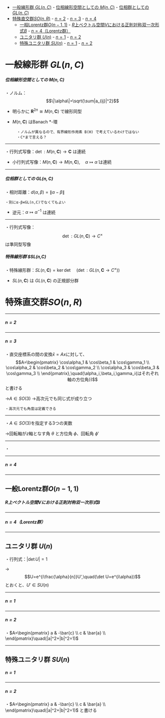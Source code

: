 - [一般線形群 $GL(n,C)$](#一般線形群-glnc)
        - [位相線形空間としての $M(n,C)$](#位相線形空間としての-mnc)
        - [位相群としての $GL(n,C)$](#位相群としての-glnc)
- [特殊直交群$SO(n,R)$](#特殊直交群sonr)
        - [$n=2$](#n2)
        - [$n=3$](#n3)
        - [$n=4$](#n4)
  - [一般Lorentz群$O(n-1,1)$](#一般lorentz群on-11)
        - [$R$上ベクトル空間$V$における正則対称双一次形式$B$](#r上ベクトル空間vにおける正則対称双一次形式b)
        - [$n=4$（Lorentz群）](#n4lorentz群)
  - [ユニタリ群 $U(n)$](#ユニタリ群-un)
        - [$n=1$](#n1)
        - [$n=2$](#n2-1)
  - [特殊ユニタリ群 $SU(n)$](#特殊ユニタリ群-sun)
        - [$n=1$](#n1-1)
        - [$n=2$](#n2-2)


# 一般線形群 $GL(n,C)$

##### 位相線形空間としての $M(n,C)$

・ノルム：$$\|\alpha\|=\sqrt{\sum|a_{ij}|^2}$$

- 明らかに $\bm{R}^{2n}\cong M(n,\bm{C})$ で線形同型

- $M(n,\bm{C})$ はBanach $*$-環

        ・ノルムが異なるので、有界線形作用素 B(H) で考えているわけではない
        ・C*まで言える？

---
・行列式写像：$\det:M(n,\bm{C})\to\bm{C}$ は連続

- 小行列式写像：$M(n,\bm{C})\to M(n,\bm{C}),\quad\alpha\mapsto\tilde{\alpha}$ は連続


---

##### 位相群としての $GL(n,C)$

・相対距離：$d(\alpha,\beta)=\|\alpha-\beta\|$

    ・別にα-β∊GL(n,C)でなくてもよい

- 逆元：$\alpha\mapsto\alpha^{-1}$ は連続

---

・行列式写像：
$$\det:GL(n,\bm{C})\to C^{\times}$$は準同型写像

##### 特殊線形群 $SL(n,C)

・特殊線形群：$SL(n,\bm{C})=\ker\det\quad(\det:GL(n,\bm{C}\to C^{\times}))$

- $SL(n,\bm{C})$ は $GL(n,\bm{C})$ の正規部分群



# 特殊直交群$SO(n,R)$

---

##### $n=2$

---

##### $n=3$

・直交座標系の間の変換$\bar{x}=Ax$に対して、
$$A=\begin{pmatrix}
\cos\alpha_1 & \cos\beta_1 & \cos\gamma_1    \\
\cos\alpha_2 & \cos\beta_2 & \cos\gamma_2 \\
\cos\alpha_3 & \cos\beta_3 & \cos\gamma_3  \\
\end{pmatrix},\quad(\alpha_i,\beta_i,\gamma_i{はそれぞれ軸の方位角})$$
と書ける

→$A\in SO(3)$
→高次元でも同じ式が成り立つ

    ・高次元でも角度は定義できる

---

・$A\in SO(3)$を指定する$3$つの実数

→回転軸が$z$軸となす角 $\theta$ と方位角 $\phi$、回転角 $\phi'$

---

・

---

##### $n=4$

---

## 一般Lorentz群$O(n-1,1)$

##### $R$上ベクトル空間$V$における正則対称双一次形式$B$



---

##### $n=4$（Lorentz群）



---

## ユニタリ群 $U(n)$

・行列式：$|\det U|=1$

→$$U=e^{i\frac{\alpha}{n}}U',\quad(\det U=e^{i\alpha})$$とおくと、$U'\in SU(n)$

---

##### $n=1$

---

##### $n=2$

・$A=\begin{pmatrix}
a & -\bar{c}    \\
c & \bar{a}    \\
\end{pmatrix}\quad(|a|^2+|b|^2=1)$

---

## 特殊ユニタリ群 $SU(n)$

##### $n=1$

---

##### $n=2$

・$A=\begin{pmatrix}
a & -\bar{c}    \\
c & \bar{a}    \\
\end{pmatrix}\quad(|a|^2+|b|^2=1)$
と書ける

